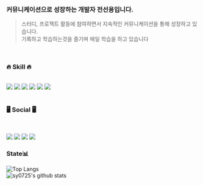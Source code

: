 
<div> 
  
### 커뮤니케이션으로 성장하는 개발자 전선용입니다.
> 스터디, 프로젝트 활동에 참여하면서 지속적인 커뮤니케이션을 통해 성장하고 있습니다. <br>
> 기록하고 학습하는것을 즐기며 매일 학습을 하고 있습니다
> 
</div>

<br>

<div>
<h3> 🔥 Skill 🔥 </h3>
<br>
<img src="https://img.shields.io/badge/Javascript-ffb13b?style=flat-square&logo=javascript&logoColor=white"/>
<img src="https://img.shields.io/badge/Typescript-3178C6?style=flat-square&logo=typescript&logoColor=white"/>
<img src="https://img.shields.io/badge/React-61DAFB?style=flat-square&logo=react&logoColor=white"/>
<img src="https://img.shields.io/badge/StyledComponent-DB7093?style=flat-square&logo=styled-components&logoColor=white"/>
<img src="https://img.shields.io/badge/Framer-0055FF?style=flat-square&logo=framer&logoColor=white"/>
<img src="https://img.shields.io/badge/Tailwind CSS-06B6D4?style=flat-square&logo=Tailwind CSS&logoColor=white"/>
</div>

#

<div>
<h3> 🖥️ Social 🖥️ </h3>
  <br>
<p>
<a href=mailto:sunyong0725@naver.com><img src="https://img.shields.io/badge/Naver-03C75A?style=flat-square&logo=Naver&logoColor=white"/></a>
<a href=mailto:tkdcsy@gmail.com><img src="https://img.shields.io/badge/Gmail-ea4335?style=flat-square&logo=Gmail&logoColor=white"/></a>
<a href="https://www.instagram.com/ssunyong0725"><img src="https://img.shields.io/badge/Instagram-e4405f?style=flat-square&logo=Instagram&logoColor=white"/></a>
<a href="https://velog.io/@sy0725"><img src="https://img.shields.io/badge/Velog-20c997?style=flat-square&logo=Velog&logoColor=white"/></a>
</p>

</div>

<div>

<h3> State📊</h3>

![Top Langs](https://github-readme-stats.vercel.app/api/top-langs/?username=sy0725&layout=compact&theme=tokyonight)
  <br>
![sy0725's github stats](https://github-readme-stats.vercel.app/api?username=sy0725&show_icons=true&theme=onedark&hide=stars,contribs)


</div>
